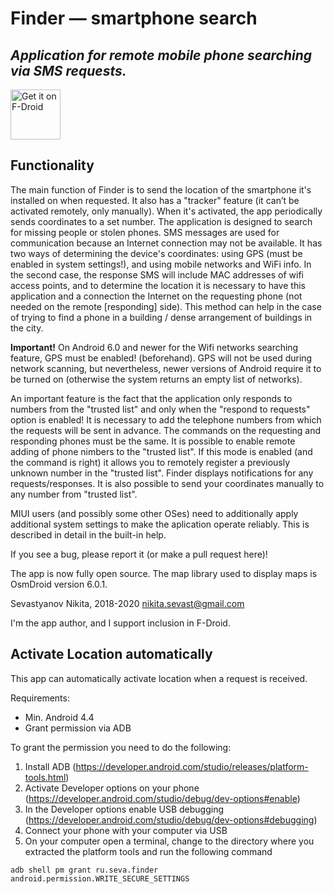 # Finder — smartphone search

<i>Application for remote mobile phone searching via SMS requests.</i>
------------
<a href="https://f-droid.org/packages/ru.seva.finder">
    <img src="https://fdroid.gitlab.io/artwork/badge/get-it-on.png"
    alt="Get it on F-Droid"
    height="80">
</a>

Functionality
-------------

The main function of Finder is to send the location of the smartphone it's installed on when requested. It also has a "tracker" feature (it can’t be activated remotely, only manually). When it's activated, the app periodically sends coordinates to a set number. The application is designed to search for missing people or stolen phones. SMS messages are used for communication because an Internet connection may not be available. It has two ways of determining the device's coordinates: using GPS (must be enabled in system settings!), and using mobile networks and WiFi info. In the second case, the response SMS will include MAC addresses of wifi access points, and to determine the location it is necessary to have this application and a connection the Internet on the requesting phone (not needed on the remote [responding] side). This method can help in the case of trying to find a phone in a building / dense arrangement of buildings in the city.

<b>Important!</b> On Android 6.0 and newer for the Wifi networks searching feature, GPS must be enabled! (beforehand). GPS will not be used during network scanning, but nevertheless, newer versions of Android require it to be turned on (otherwise the system returns an empty list of networks).

An important feature is the fact that the application only responds to numbers from the "trusted list" and only when the "respond to requests" option is enabled! It is necessary to add the telephone numbers from which the requests will be sent in advance. The commands on the requesting and responding phones must be the same. It is possible to enable remote adding of phone nimbers to the "trusted list". If this mode is enabled (and the command is right) it allows you to remotely register a previously unknown number in the "trusted list". Finder displays notifications for any requests/responses.
It is also possible to send your coordinates manually to any number from "trusted list".

MIUI users (and possibly some other OSes) need to additionally apply additional system settings to make the aplication operate reliably. This is described in detail in the built-in help.


If you see a bug, please report it (or make a pull request here)!

The app is now fully open source. The map library used to display maps is OsmDroid version 6.0.1.

Sevastyanov Nikita, 2018-2020
nikita.sevast@gmail.com

I'm the app author, and I support inclusion in F-Droid.

Activate Location automatically
-------------------------------
This app can automatically activate location when a request is received.

Requirements:
* Min. Android 4.4
* Grant permission via ADB

To grant the permission you need to do the following:
1. Install ADB (https://developer.android.com/studio/releases/platform-tools.html)
2. Activate Developer options on your phone (https://developer.android.com/studio/debug/dev-options#enable)
3. In the Developer options enable USB debugging (https://developer.android.com/studio/debug/dev-options#debugging)
4. Connect your phone with your computer via USB
5. On your computer open a terminal, change to the directory where you extracted the platform tools and run the following command

```
adb shell pm grant ru.seva.finder android.permission.WRITE_SECURE_SETTINGS
```

